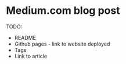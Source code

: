 # Medium.com blog post

TODO:

- README
- Github pages - link to website deployed
- Tags
- Link to article